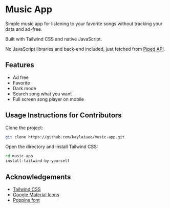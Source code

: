 # Music App

Simple music app for listening to your favorite songs without tracking your data and ad-free.

Built with Tailwind CSS and native JavaScript.

No JavaScript libraries and back-end included, just fetched from [Piped API](https://docs.piped.video/).

## Features

- Ad free
- Favorite
- Dark mode
- Search song what you want
- Full screen song player on mobile

## Usage Instructions for Contributors

Clone the project:

```bash
git clone https://github.com/kaylaiueo/music-app.git
```

Open the directory and install Tailwind CSS:

```bash
cd music-app
install-tailwind-by-yourself
```

## Acknowledgements

- [Tailwind CSS](https://tailwindcss.com/)
- [Google Material Icons](https://fonts.google.com/icons)
- [Poppins font](https://fonts.google.com/specimen/Poppins?query=poppin)

